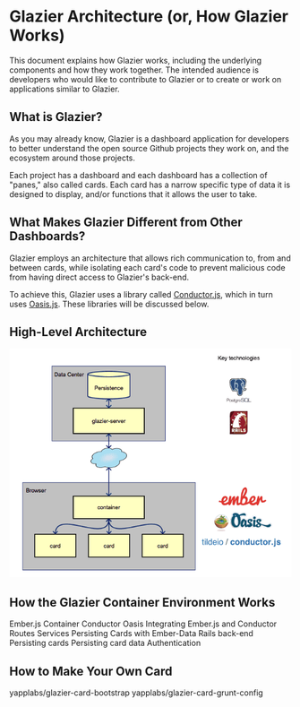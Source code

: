 # Glazier Architecture (or, How Glazier Works)

This document explains how Glazier works, including the underlying components
and how they work together. The intended audience is developers who would like
to contribute to Glazier or to create or work on applications similar to
Glazier.

## What is Glazier?

As you may already know, Glazier is a dashboard application for developers to better understand the open source Github projects they work on, and the ecosystem around those projects.

Each project has a dashboard and each dashboard has a collection of "panes,"
also called cards. Each card has a narrow specific type of data it is designed
to display, and/or functions that it allows the user to take.

## What Makes Glazier Different from Other Dashboards?

Glazier employs an architecture that allows rich communication to, from and
between cards, while isolating each card's code to prevent malicious code
from having direct access to Glazier's back-end.

To achieve this, Glazier uses a library called
[Conductor.js](https://github.com/tildeio/conductor.js),
which in turn uses [Oasis.js](https://github.com/tildeio/oasis.js). These libraries will be discussed below.

## High-Level Architecture

![Overview Diagram](./docs/diagrams/overview.png?raw=true)

## How the Glazier Container Environment Works
  Ember.js Container
    Conductor
      Oasis
    Integrating Ember.js and Conductor
      Routes
      Services
      Persisting Cards with Ember-Data
  Rails back-end
    Persisting cards
    Persisting card data
  Authentication

## How to Make Your Own Card

yapplabs/glazier-card-bootstrap
yapplabs/glazier-card-grunt-config

